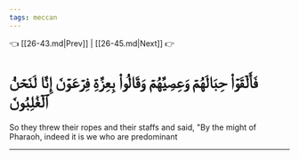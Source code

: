 ```yaml
---
tags: meccan
---
```


👈 [[26-43.md|Prev]] | [[26-45.md|Next]] 👉

# فَأَلۡقَوۡاْ حِبَالَهُمۡ وَعِصِيَّهُمۡ وَقَالُواْ بِعِزَّةِ فِرۡعَوۡنَ إِنَّا لَنَحۡنُ ٱلۡغَٰلِبُونَ

So they threw their ropes and their staffs and said, "By the might of Pharaoh, indeed it is we who are predominant

---

